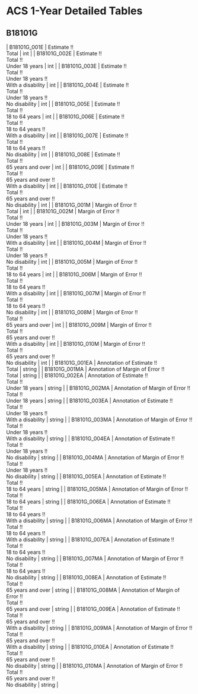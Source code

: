 # ACS 1-Year Detailed Tables

## B18101G

| B18101G_001E | Estimate !!<br>Total | int |
| B18101G_002E | Estimate !!<br>Total !!<br>Under 18 years | int |
| B18101G_003E | Estimate !!<br>Total !!<br>Under 18 years !!<br>With a disability | int |
| B18101G_004E | Estimate !!<br>Total !!<br>Under 18 years !!<br>No disability | int |
| B18101G_005E | Estimate !!<br>Total !!<br>18 to 64 years | int |
| B18101G_006E | Estimate !!<br>Total !!<br>18 to 64 years !!<br>With a disability | int |
| B18101G_007E | Estimate !!<br>Total !!<br>18 to 64 years !!<br>No disability | int |
| B18101G_008E | Estimate !!<br>Total !!<br>65 years and over | int |
| B18101G_009E | Estimate !!<br>Total !!<br>65 years and over !!<br>With a disability | int |
| B18101G_010E | Estimate !!<br>Total !!<br>65 years and over !!<br>No disability | int |
| B18101G_001M | Margin of Error !!<br>Total | int |
| B18101G_002M | Margin of Error !!<br>Total !!<br>Under 18 years | int |
| B18101G_003M | Margin of Error !!<br>Total !!<br>Under 18 years !!<br>With a disability | int |
| B18101G_004M | Margin of Error !!<br>Total !!<br>Under 18 years !!<br>No disability | int |
| B18101G_005M | Margin of Error !!<br>Total !!<br>18 to 64 years | int |
| B18101G_006M | Margin of Error !!<br>Total !!<br>18 to 64 years !!<br>With a disability | int |
| B18101G_007M | Margin of Error !!<br>Total !!<br>18 to 64 years !!<br>No disability | int |
| B18101G_008M | Margin of Error !!<br>Total !!<br>65 years and over | int |
| B18101G_009M | Margin of Error !!<br>Total !!<br>65 years and over !!<br>With a disability | int |
| B18101G_010M | Margin of Error !!<br>Total !!<br>65 years and over !!<br>No disability | int |
| B18101G_001EA | Annotation of Estimate !!<br>Total | string |
| B18101G_001MA | Annotation of Margin of Error !!<br>Total | string |
| B18101G_002EA | Annotation of Estimate !!<br>Total !!<br>Under 18 years | string |
| B18101G_002MA | Annotation of Margin of Error !!<br>Total !!<br>Under 18 years | string |
| B18101G_003EA | Annotation of Estimate !!<br>Total !!<br>Under 18 years !!<br>With a disability | string |
| B18101G_003MA | Annotation of Margin of Error !!<br>Total !!<br>Under 18 years !!<br>With a disability | string |
| B18101G_004EA | Annotation of Estimate !!<br>Total !!<br>Under 18 years !!<br>No disability | string |
| B18101G_004MA | Annotation of Margin of Error !!<br>Total !!<br>Under 18 years !!<br>No disability | string |
| B18101G_005EA | Annotation of Estimate !!<br>Total !!<br>18 to 64 years | string |
| B18101G_005MA | Annotation of Margin of Error !!<br>Total !!<br>18 to 64 years | string |
| B18101G_006EA | Annotation of Estimate !!<br>Total !!<br>18 to 64 years !!<br>With a disability | string |
| B18101G_006MA | Annotation of Margin of Error !!<br>Total !!<br>18 to 64 years !!<br>With a disability | string |
| B18101G_007EA | Annotation of Estimate !!<br>Total !!<br>18 to 64 years !!<br>No disability | string |
| B18101G_007MA | Annotation of Margin of Error !!<br>Total !!<br>18 to 64 years !!<br>No disability | string |
| B18101G_008EA | Annotation of Estimate !!<br>Total !!<br>65 years and over | string |
| B18101G_008MA | Annotation of Margin of Error !!<br>Total !!<br>65 years and over | string |
| B18101G_009EA | Annotation of Estimate !!<br>Total !!<br>65 years and over !!<br>With a disability | string |
| B18101G_009MA | Annotation of Margin of Error !!<br>Total !!<br>65 years and over !!<br>With a disability | string |
| B18101G_010EA | Annotation of Estimate !!<br>Total !!<br>65 years and over !!<br>No disability | string |
| B18101G_010MA | Annotation of Margin of Error !!<br>Total !!<br>65 years and over !!<br>No disability | string |

